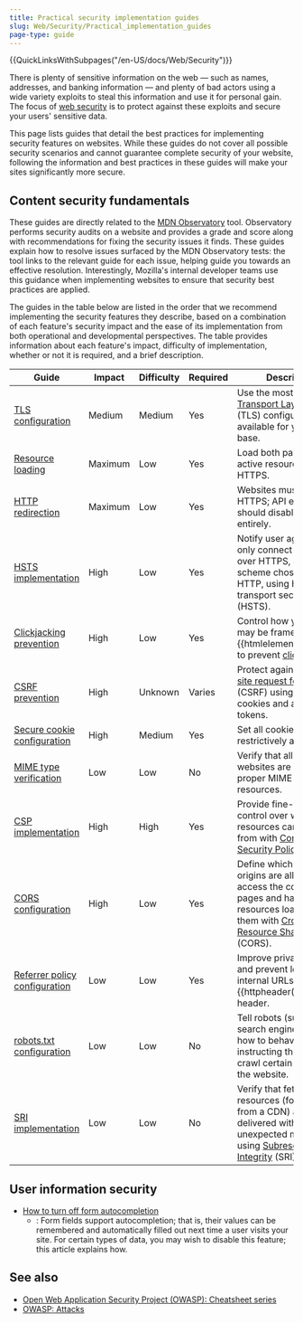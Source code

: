 ```yaml
---
title: Practical security implementation guides
slug: Web/Security/Practical_implementation_guides
page-type: guide
---
```


{{QuickLinksWithSubpages("/en-US/docs/Web/Security")}}

There is plenty of sensitive information on the web — such as names, addresses, and banking information — and plenty of bad actors using a wide variety exploits to steal this information and use it for personal gain. The focus of [web security](/en-US/docs/Web/Security) is to protect against these exploits and secure your users' sensitive data.

This page lists guides that detail the best practices for implementing security features on websites. While these guides do not cover all possible security scenarios and cannot guarantee complete security of your website, following the information and best practices in these guides will make your sites significantly more secure.

## Content security fundamentals

These guides are directly related to the [MDN Observatory](/en-US/observatory/) tool. Observatory performs security audits on a website and provides a grade and score along with recommendations for fixing the security issues it finds. These guides explain how to resolve issues surfaced by the MDN Observatory tests: the tool links to the relevant guide for each issue, helping guide you towards an effective resolution. Interestingly, Mozilla's internal developer teams use this guidance when implementing websites to ensure that security best practices are applied.

The guides in the table below are listed in the order that we recommend implementing the security features they describe, based on a combination of each feature's security impact and the ease of its implementation from both operational and developmental perspectives. The table provides information about each feature's impact, difficulty of implementation, whether or not it is required, and a brief description.

| Guide                                                                                                              | Impact  | Difficulty | Required | Description                                                                                                                                                                          |
| ------------------------------------------------------------------------------------------------------------------ | ------- | ---------- | -------- | ------------------------------------------------------------------------------------------------------------------------------------------------------------------------------------ |
| [TLS configuration](/en-US/docs/Web/Security/Practical_implementation_guides/TLS#tls_configuration)                | Medium  | Medium     | Yes      | Use the most secure [Transport Layer Security](/en-US/docs/Glossary/TLS) (TLS) configuration available for your user base.                                                           |
| [Resource loading](/en-US/docs/Web/Security/Practical_implementation_guides/TLS#resource_loading)                  | Maximum | Low        | Yes      | Load both passive and active resources via HTTPS.                                                                                                                                    |
| [HTTP redirection](/en-US/docs/Web/Security/Practical_implementation_guides/TLS#http_redirections)                 | Maximum | Low        | Yes      | Websites must redirect to HTTPS; API endpoints should disable HTTP entirely.                                                                                                         |
| [HSTS implementation](/en-US/docs/Web/Security/Practical_implementation_guides/TLS#http_strict_transport_security) | High    | Low        | Yes      | Notify user agents to only connect to sites over HTTPS, even if the scheme chosen was HTTP, using HTTP Strict transport security (HSTS).                                             |
| [Clickjacking prevention](/en-US/docs/Web/Security/Practical_implementation_guides/Clickjacking)                   | High    | Low        | Yes      | Control how your site may be framed within an {{htmlelement("iframe")}} to prevent [clickjacking](/en-US/docs/Glossary/Clickjacking).                                                |
| [CSRF prevention](/en-US/docs/Web/Security/Practical_implementation_guides/CSRF_prevention)                        | High    | Unknown    | Varies   | Protect against [Cross-site request forgery](/en-US/docs/Glossary/CSRF) (CSRF) using `SameSite` cookies and anti-CSRF tokens.                                                        |
| [Secure cookie configuration](/en-US/docs/Web/Security/Practical_implementation_guides/Cookies)                    | High    | Medium     | Yes      | Set all cookies as restrictively as possible.                                                                                                                                        |
| [MIME type verification](/en-US/docs/Web/Security/Practical_implementation_guides/MIME_types)                      | Low     | Low        | No       | Verify that all your websites are setting the proper MIME types for all resources.                                                                                                   |
| [CSP implementation](/en-US/docs/Web/Security/Practical_implementation_guides/CSP)                                 | High    | High       | Yes      | Provide fine-grained control over where site resources can be loaded from with [Content Security Policy](/en-US/docs/Glossary/CSP) (CSP).                                            |
| [CORS configuration](/en-US/docs/Web/Security/Practical_implementation_guides/CORS)                                | High    | Low        | Yes      | Define which non-same origins are allowed to access the content of pages and have resources loaded from them with [Cross-origin Resource Sharing](/en-US/docs/Glossary/CORS) (CORS). |
| [Referrer policy configuration](/en-US/docs/Web/Security/Practical_implementation_guides/Referrer_policy)          | Low     | Low        | Yes      | Improve privacy for users and prevent leaking of internal URLs via the {{httpheader("Referer")}} header.                                                                             |
| [robots.txt configuration](/en-US/docs/Web/Security/Practical_implementation_guides/Robots_txt)                    | Low     | Low        | No       | Tell robots (such as search engine indexers) how to behave by instructing them not to crawl certain paths on the website.                                                            |
| [SRI implementation](/en-US/docs/Web/Security/Practical_implementation_guides/SRI)                                 | Low     | Low        | No       | Verify that fetched resources (for example, from a CDN) are delivered without unexpected manipulation using [Subresource Integrity](/en-US/docs/Glossary/SRI) (SRI).                 |

## User information security

- [How to turn off form autocompletion](/en-US/docs/Web/Security/Practical_implementation_guides/Turning_off_form_autocompletion)
  - : Form fields support autocompletion; that is, their values can be remembered and automatically filled out next time a user visits your site. For certain types of data, you may wish to disable this feature; this article explains how.

## See also

- [Open Web Application Security Project (OWASP): Cheatsheet series](https://cheatsheetseries.owasp.org/)
- [OWASP: Attacks](https://owasp.org/www-community/attacks/)
